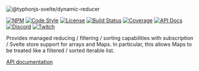 ![@typhonjs-svelte/dynamic-reducer](https://i.imgur.com/3NJ7ej8.jpg)

[![NPM](https://img.shields.io/npm/v/@typhonjs-svelte/dynamic-reducer.svg?label=npm)](https://www.npmjs.com/package/@typhonjs-svelte/dynamic-reducer)
[![Code Style](https://img.shields.io/badge/code%20style-allman-yellowgreen.svg?style=flat)](https://en.wikipedia.org/wiki/Indent_style#Allman_style)
[![License](https://img.shields.io/badge/license-MPLv2-yellowgreen.svg?style=flat)](https://github.com/typhonjs-svelte/dynamic-reducer/blob/main/LICENSE)
[![Build Status](https://github.com/typhonjs-svelte/dynamic-reducer/workflows/CI/CD/badge.svg)](#)
[![Coverage](https://img.shields.io/codecov/c/github/typhonjs-svelte/dynamic-reducer.svg)](https://codecov.io/github/typhonjs-svelte/dynamic-reducer)
[![API Docs](https://img.shields.io/badge/API%20Documentation-476ff0)](https://typhonjs-svelte.github.io/dynamic-reducer/)
[![Discord](https://img.shields.io/discord/737953117999726592?label=TyphonJS%20Discord)](https://typhonjs.io/discord/)
[![Twitch](https://img.shields.io/twitch/status/typhonrt?style=social)](https://www.twitch.tv/typhonrt)



Provides managed reducing / filtering / sorting capabilities with subscription / Svelte store support for
arrays and Maps. In particular, this allows Maps to be treated like a filtered / sorted iterable list.

[API documentation](https://typhonjs-svelte.github.io/dynamic-reducer/)
